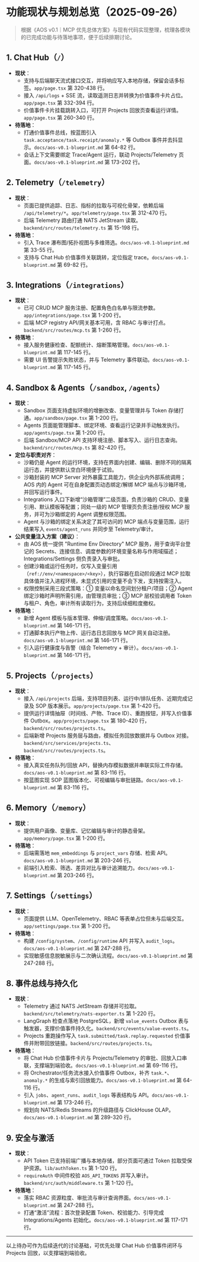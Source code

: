 # 功能现状与规划总览（2025-09-26）

> 根据《AOS v0.1｜MCP 优先总体方案》与现有代码实现整理，梳理各模块的已完成功能与待落地事项，便于后续排期讨论。

## 1. Chat Hub（`/`）
- **现状**：
  - 支持与后端聊天流式接口交互，并将响应写入本地存储，保留会话多标签。`app/page.tsx` 第 320-438 行。
  - 接入 `/api/logs` + SSE 流，读取遥测日志并转换为价值事件卡片占位。`app/page.tsx` 第 332-394 行。
  - 价值事件卡片挂载跳转入口，可打开 Projects 回放页查看运行详情。`app/page.tsx` 第 260-340 行。
- **待落地**：
  - 打通价值事件总线，按蓝图引入 `task.acceptance/task.receipt/anomaly.*` 等 Outbox 事件并去抖显示。`docs/aos-v0.1-blueprint.md` 第 64-82 行。
  - 会话上下文需要绑定 Trace/Agent 运行，联动 Projects/Telemetry 页面。`docs/aos-v0.1-blueprint.md` 第 173-202 行。

## 2. Telemetry（`/telemetry`）
- **现状**：
  - 页面已提供追踪、日志、指标的拉取与可视化骨架，依赖后端 `/api/telemetry/*`。`app/telemetry/page.tsx` 第 312-470 行。 
  - 后端 Telemetry 路由打通 NATS JetStream 读取。`backend/src/routes/telemetry.ts` 第 15-198 行。 
- **待落地**：
  - 引入 Trace 瀑布图/拓扑视图与多维筛选。`docs/aos-v0.1-blueprint.md` 第 33-55 行。 
  - 支持与 Chat Hub 价值事件关联跳转，定位指定 trace。`docs/aos-v0.1-blueprint.md` 第 69-82 行。 

## 3. Integrations（`/integrations`）
- **现状**：
  - 已可 CRUD MCP 服务注册、配置角色白名单与限流参数。`app/integrations/page.tsx` 第 1-200 行。 
  - 后端 MCP registry API/网关基本可用，含 RBAC 与审计打点。`backend/src/routes/mcp.ts` 第 1-260 行。 
- **待落地**：
  - 接入服务健康检查、配额统计、熔断策略管理。`docs/aos-v0.1-blueprint.md` 第 117-145 行。 
  - 需要 UI 告警提示失败状态，并与 Telemetry 事件联动。`docs/aos-v0.1-blueprint.md` 第 117-145 行。 

## 4. Sandbox & Agents（`/sandbox`, `/agents`）
- **现状**：
  - Sandbox 页面支持虚拟环境的增删改查、变量管理并与 Token 存储打通。`app/sandbox/page.tsx` 第 1-200 行。
  - Agents 页面能管理脚本、绑定环境、查看运行记录并手动触发执行。`app/agents/page.tsx` 第 1-200 行。
  - 后端 Sandbox/MCP API 支持环境注册、脚本写入、运行日志查询。`backend/src/routes/mcp.ts` 第 82-420 行。
- **定位与职责对齐**：
  - 沙箱仍是 Agent 的运行环境，支持在界面内创建、编辑、删除不同的隔离运行态，并提供默认空白环境便于试验。
  - 沙箱封装的 MCP Server 对外暴露工具能力，供企业内外部系统调用；AOS 内的 Agent 可在自身配置页动态绑定/解绑 MCP 端点与沙箱环境，并回写运行事件。
  - Integrations 入口下新增“沙箱管理”二级页面，负责沙箱的 CRUD、变量引用、默认模板等配置；同处一级的 MCP 管理页负责注册/授权 MCP 服务，并可为沙箱绑定的 Agent 调整权限范围。
  - Agent 与沙箱的绑定关系决定了其可访问的 MCP 端点与变量范围，运行结果写入 `events/agent_runs` 并同步至 Telemetry/审计。
- **公共变量注入方案（建议）**：
  - 由 AOS 统一提供 "Runtime Env Directory" MCP 服务，用于查询平台登记的 Secrets、连接信息、调度参数的环境变量名称与作用域描述；Integrations/Settings 侧负责录入与审批。
  - 创建沙箱或运行任务时，仅写入变量引用（`ref://env/<namespace>/<key>`），执行容器在启动阶段通过 MCP 拉取具体值并注入进程环境，未显式引用的变量不会下发，支持按需注入。
  - 权限控制采用三段式策略：① 变量以命名空间划分租户/项目；② Agent 绑定沙箱时声明所需引用，由管理员审批；③ MCP 层校验调用者 Token 与租户、角色，审计所有读取行为，支持后续细粒度撤权。
- **待落地**：
  - 新增 Agent 模板与版本管理、伸缩/调度策略。`docs/aos-v0.1-blueprint.md` 第 146-171 行。
  - 打通脚本执行产物上传、运行态日志回放与 MCP 网关自动注册。`docs/aos-v0.1-blueprint.md` 第 146-171 行。
  - 引入运行健康度与告警（结合 Telemetry + 审计）。`docs/aos-v0.1-blueprint.md` 第 146-171 行。

## 5. Projects（`/projects`）
- **现状**：
  - 接入 `/api/projects` 后端，支持项目列表、运行中/排队任务、近期完成记录及 SOP 版本展示。`app/projects/page.tsx` 第 1-420 行。
  - 提供运行详情抽屉（时间线、产物、Trace ID）、重跑按钮，并写入价值事件 Outbox。`app/projects/page.tsx` 第 180-420 行，`backend/src/routes/projects.ts`。
  - 后端新增 Projects 服务层与路由，模拟任务回放数据并与 Outbox 对接。`backend/src/services/projects.ts`、`backend/src/routes/projects.ts`。
- **待落地**：
  - 接入真实任务队列/回放 API，替换内存模拟数据并串联实际工件存储。`docs/aos-v0.1-blueprint.md` 第 83-116 行。
  - 按蓝图实现 SOP 蓝图版本化、可视编辑与审批链路。`docs/aos-v0.1-blueprint.md` 第 83-116 行。

## 6. Memory（`/memory`）
- **现状**：
  - 提供用户画像、变量库、记忆编辑与审计的静态骨架。`app/memory/page.tsx` 第 1-200 行。 
- **待落地**：
  - 后端需落地 `mem_embeddings` 与 `project_vars` 存储、检索 API。`docs/aos-v0.1-blueprint.md` 第 203-246 行。 
  - 前端引入检索、筛选、差异对比与审计追溯能力。`docs/aos-v0.1-blueprint.md` 第 203-246 行。 

## 7. Settings（`/settings`）
- **现状**：
  - 页面提供 LLM、OpenTelemetry、RBAC 等表单占位但未与后端交互。`app/settings/page.tsx` 第 1-200 行。 
- **待落地**：
  - 构建 `/config/system`、`/config/runtime` API 并写入 `audit_logs`。`docs/aos-v0.1-blueprint.md` 第 247-288 行。 
  - 实现敏感信息脱敏展示与二次确认流程。`docs/aos-v0.1-blueprint.md` 第 247-288 行。 

## 8. 事件总线与持久化
- **现状**：
  - Telemetry 通过 NATS JetStream 存储并可拉取。`backend/src/telemetry/nats-exporter.ts` 第 1-220 行。
  - LangGraph 检查点落地 PostgreSQL，新增 `value_events` Outbox 表与触发器，支撑价值事件持久化。`backend/src/events/value-events.ts`。
  - Projects 重跑操作写入 `task.submitted/task.replay.requested` 价值事件并附带回放链接。`backend/src/routes/projects.ts`。
- **待落地**：
  - 将 Chat Hub 价值事件卡片与 Projects/Telemetry 的审批、回放入口串联，支撑端到端验收。`docs/aos-v0.1-blueprint.md` 第 69-116 行。
  - 将 Orchestrator/任务流水接入价值事件 Outbox，补齐 `task.*`、`anomaly.*` 的生成与索引回放能力。`docs/aos-v0.1-blueprint.md` 第 64-116 行。
  - 引入 `jobs`、`agent_runs`、`audit_logs` 等表结构与 API。`docs/aos-v0.1-blueprint.md` 第 173-246 行。 
  - 规划向 NATS/Redis Streams 的升级路径与 ClickHouse OLAP。`docs/aos-v0.1-blueprint.md` 第 289-320 行。 

## 9. 安全与激活
- **现状**：
  - API Token 已支持前端广播与本地存储，部分页面可通过 Token 拉取受保护资源。`lib/authToken.ts` 第 1-120 行。 
  - `requireAuth` 中间件校验 `AOS_API_TOKENS` 并写入审计。`backend/src/auth/middleware.ts` 第 1-120 行。 
- **待落地**：
  - 落实 RBAC 资源粒度、审批流与审计查询界面。`docs/aos-v0.1-blueprint.md` 第 247-288 行。 
  - 打通“激活”流程：首次登录配置 Token、校验能力、引导完成 Integrations/Agents 初始化。`docs/aos-v0.1-blueprint.md` 第 117-171 行。 

---

以上待办可作为后续迭代的讨论基础，可优先处理 Chat Hub 价值事件闭环与 Projects 回放，以支撑端到端验收。
